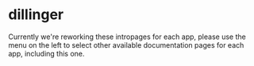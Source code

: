 # dillinger

Currently we're reworking these intropages for each app, please use the menu on the left to select other available documentation pages for each app, including this one.

